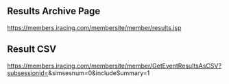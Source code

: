 ## Results Archive Page
https://members.iracing.com/membersite/member/results.jsp

## Result CSV
https://members.iracing.com/membersite/member/GetEventResultsAsCSV?subsessionid=<subsessionId>&simsesnum=0&includeSummary=1
